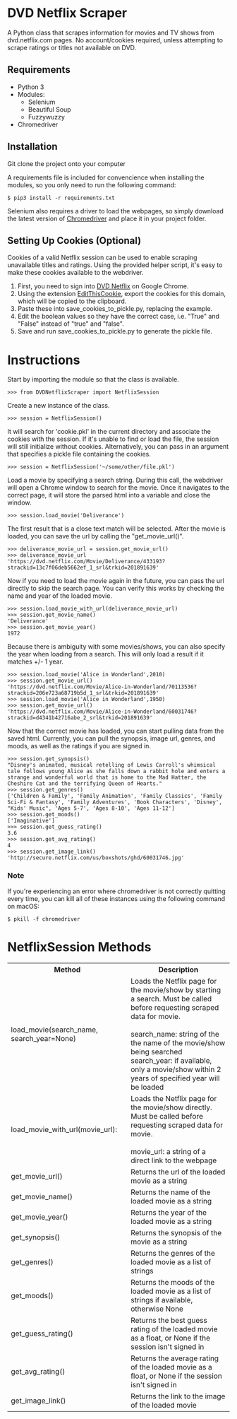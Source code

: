 # DVD Netflix Scraper
A Python class that scrapes information for movies and TV shows from dvd.netflix.com pages. No account/cookies required, unless attempting to scrape ratings or titles not available on DVD.

## Requirements
* Python 3
* Modules:
  * Selenium
  * Beautiful Soup
  * Fuzzywuzzy
* Chromedriver

## Installation

Git clone the project onto your computer 

A requirements file is included for convencience when installing the modules, 
so you only need to run the following command:

```$ pip3 install -r requirements.txt```

Selenium also requires a driver to load the webpages, so simply download the latest version of [Chromedriver](http://chromedriver.storage.googleapis.com/index.html) and place it in your project folder.

## Setting Up Cookies (Optional)

Cookies of a valid Netflix session can be used to enable scraping unavailable titles and ratings. Using the provided helper script, it's easy to make these cookies available to the webdriver.

1. First, you need to sign into [DVD Netflix](https://dvd.netflix.com/MemberHome) on Google Chrome.
2. Using the extension [EditThisCookie](https://chrome.google.com/webstore/detail/editthiscookie/fngmhnnpilhplaeedifhccceomclgfbg?hl=en), export the cookies for this domain, which will be copied to the clipboard.
3. Paste these into save_cookies_to_pickle.py, replacing the example.
4. Edit the boolean values so they have the correct case, i.e. "True" and "False" instead of "true" and "false".
5. Save and run save_cookies_to_pickle.py to generate the pickle file.

# Instructions

Start by importing the module so that the class is available.

```>>> from DVDNetflixScraper import NetflixSession```

Create a new instance of the class.

```>>> session = NetflixSession()```

It will search for 'cookie.pkl' in the current directory and associate the cookies with the session.  If it's unable to find or load the file, the session will still initialize without cookies.  Alternatively, you can pass in an argument that specifies a pickle file containing the cookies.

```>>> session = NetflixSession('~/some/other/file.pkl')```

Load a movie by specifying a search string.  During this call, the webdriver will open a Chrome window to search for the movie.  Once it navigates to the correct page, it will store the parsed html into a variable and close the window.

```>>> session.load_movie('Deliverance')```

The first result that is a close text match will be selected.  After the movie is loaded, you can save the url by calling the "get_movie_url()".

```
>>> deliverance_movie_url = session.get_movie_url()
>>> deliverance_movie_url
'https://dvd.netflix.com/Movie/Deliverance/433193?strackid=13c7f06deb5662ef_1_srl&trkid=201891639'
```

Now if you need to load the movie again in the future, you can pass the url directly to skip the search page.  You can verify this works by checking the name and year of the loaded movie.

```
>>> session.load_movie_with_url(deliverance_movie_url)
>>> session.get_movie_name()
'Deliverance'
>>> session.get_movie_year()
1972
```

Because there is ambiguity with some movies/shows, you can also specify the year when loading from a search.  This will only load a result if it matches +/- 1 year.

```
>>> session.load_movie('Alice in Wonderland',2010)
>>> session.get_movie_url()
'https://dvd.netflix.com/Movie/Alice-in-Wonderland/70113536?strackid=206e723a68719b5d_1_srl&trkid=201891639'
>>> session.load_movie('Alice in Wonderland',1950)
>>> session.get_movie_url()
'https://dvd.netflix.com/Movie/Alice-in-Wonderland/60031746?strackid=d4341b42716abe_2_srl&trkid=201891639'
```

Now that the correct movie has loaded, you can start pulling data from the saved html.  Currently, you can pull the synopsis, image url, genres, and moods, as well as the ratings if you are signed in.

```
>>> session.get_synopsis()
"Disney's animated, musical retelling of Lewis Carroll's whimsical tale follows young Alice as she falls down a rabbit hole and enters a strange and wonderful world that is home to the Mad Hatter, the Cheshire Cat and the terrifying Queen of Hearts."
>>> session.get_genres()
['Children & Family', 'Family Animation', 'Family Classics', 'Family Sci-Fi & Fantasy', 'Family Adventures', 'Book Characters', 'Disney', "Kids' Music", 'Ages 5-7', 'Ages 8-10', 'Ages 11-12']
>>> session.get_moods()
['Imaginative']
>>> session.get_guess_rating()
3.6
>>> session.get_avg_rating()
4
>>> session.get_image_link()
'http://secure.netflix.com/us/boxshots/ghd/60031746.jpg'
```

### Note

If you're experiencing an error where chromedriver is not correctly quitting every time, you can kill all of these instances using the following command on macOS:

```$ pkill -f chromedriver```

# NetflixSession Methods
 
<table class="tg">
  <tr>
    <th class="tg-s6z2">Method</th>
    <th class="tg-s6z2">Description</th>
  </tr>
  <tr>
    <td class="tg-s6z2">load_movie(search_name, search_year=None)</td>
    <td class="tg-s6z2">Loads the Netflix page for the movie/show by starting a search.  Must be called before requesting scraped data for movie.<br><br>
search_name: string of the the name of the movie/show being searched<br>
search_year: if available, only a movie/show within 2 years of specified year will be loaded</td>
  </tr>
  <tr>
    <td class="tg-s6z2">load_movie_with_url(movie_url):</td>
    <td class="tg-s6z2">Loads the Netflix page for the movie/show directly.  Must be called before requesting scraped data for movie.<br><br>
movie_url: a string of a direct link to the webpage</td>
  </tr>
  <tr>
    <td class="tg-s6z2">get_movie_url()</td>
    <td class="tg-s6z2">Returns the url of the loaded movie as a string</td>
  </tr>
  <tr>
    <td class="tg-s6z2">get_movie_name()</td>
    <td class="tg-s6z2">Returns the name of the loaded movie as a string</td>
  </tr>
  <tr>
    <td class="tg-s6z2">get_movie_year()</td>
    <td class="tg-s6z2">Returns the year of the loaded movie as a string</td>
  </tr>
  <tr>
    <td class="tg-s6z2">get_synopsis()</td>
    <td class="tg-s6z2">Returns the synopsis of the movie as a string</td>
  </tr>
  <tr>
    <td class="tg-s6z2">get_genres()</td>
    <td class="tg-s6z2">Returns the genres of the loaded movie as a list of strings</td>
  </tr>
  <tr>
    <td class="tg-s6z2">get_moods()</td>
    <td class="tg-s6z2">Returns the moods of the loaded movie as a list of strings if available, otherwise None</td>
  </tr>
  <tr>
    <td class="tg-s6z2">get_guess_rating()</td>
    <td class="tg-s6z2">Returns the best guess rating of the loaded movie as a float, or None if the session isn't signed in</td>
  </tr>
  <tr>
    <td class="tg-s6z2">get_avg_rating()</td>
    <td class="tg-s6z2">Returns the average rating of the loaded movie as a float, or None if the session isn't signed in</td>
  </tr>
  <tr>
    <td class="tg-s6z2">get_image_link()</td>
    <td class="tg-s6z2">Returns the link to the image of the loaded movie</td>
  </tr>


